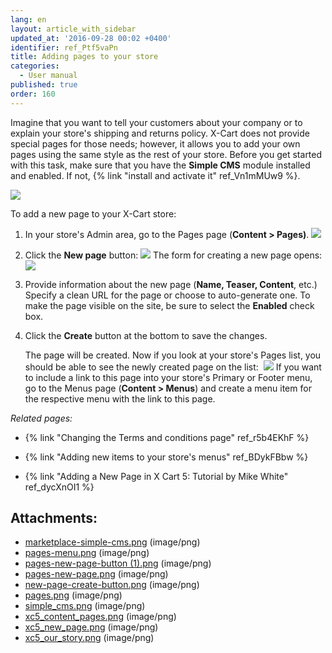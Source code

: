 ```yaml
---
lang: en
layout: article_with_sidebar
updated_at: '2016-09-28 00:02 +0400'
identifier: ref_Ptf5vaPn
title: Adding pages to your store
categories:
  - User manual
published: true
order: 160
---
```



Imagine that you want to tell your customers about your company or to explain your store's shipping and returns policy. X-Cart does not provide special pages for those needs; however, it allows you to add your own pages using the same style as the rest of your store. Before you get started with this task, make sure that you have the **Simple CMS** module installed and enabled. If not, {% link "install and activate it" ref_Vn1mMUw9 %}.

![]({{site.baseurl}}/attachments/6389804/7602616.png?effects=drop-shadow)

To add a new page to your X-Cart store:

1.  In your store's Admin area, go to the Pages page (**Content > Pages)**.
    ![]({{site.baseurl}}/attachments/6389804/8716549.png?effects=drop-shadow)

2.  Click the **New page** button:
    ![]({{site.baseurl}}/attachments/6389804/8716550.png?effects=drop-shadow)
    The form for creating a new page opens:
    ![]({{site.baseurl}}/attachments/6389804/6586462.png?effects=drop-shadow)
3.  Provide information about the new page (**Name, Teaser, Content**, etc.)
    Specify a clean URL for the page or choose to auto-generate one. To make the page visible on the site, be sure to select the **Enabled** check box.

4.  Click the **Create** button at the bottom to save the changes.

    The page will be created.
    Now if you look at your store's Pages list, you should be able to see the newly created page on the list: 
    ![]({{site.baseurl}}/attachments/6389804/8716551.png?effects=drop-shadow)
    If you want to include a link to this page into your store's Primary or Footer menu, go to the Menus page (**Content > Menus**) and create a menu item for the respective menu with the link to this page.

_Related pages:_

*   {% link "Changing the Terms and conditions page" ref_r5b4EKhF %}
*   {% link "Adding new items to your store's menus" ref_BDykFBbw %}

*   {% link "Adding a New Page in X Cart 5: Tutorial by Mike White" ref_dycXnOI1 %}

## Attachments:

* [marketplace-simple-cms.png]({{site.baseurl}}/attachments/6389804/6586455.png) (image/png)
* [pages-menu.png]({{site.baseurl}}/attachments/6389804/6586456.png) (image/png)
* [pages-new-page-button (1).png]({{site.baseurl}}/attachments/6389804/6586461.png) (image/png)
* [pages-new-page.png]({{site.baseurl}}/attachments/6389804/6586462.png) (image/png)
* [new-page-create-button.png]({{site.baseurl}}/attachments/6389804/6586464.png) (image/png)
* [pages.png]({{site.baseurl}}/attachments/6389804/6586465.png) (image/png)
* [simple_cms.png]({{site.baseurl}}/attachments/6389804/7602616.png) (image/png)
* [xc5_content_pages.png]({{site.baseurl}}/attachments/6389804/8716549.png) (image/png)
* [xc5_new_page.png]({{site.baseurl}}/attachments/6389804/8716550.png) (image/png)
* [xc5_our_story.png]({{site.baseurl}}/attachments/6389804/8716551.png) (image/png)

